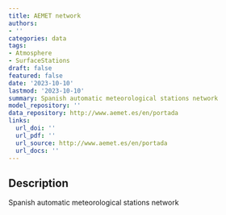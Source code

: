 ```yaml
---
title: AEMET network
authors:
- ''
categories: data
tags:
- Atmosphere
- SurfaceStations
draft: false
featured: false
date: '2023-10-10'
lastmod: '2023-10-10'
summary: Spanish automatic meteorological stations network
model_repository: ''
data_repository: http://www.aemet.es/en/portada
links:
  url_doi: ''
  url_pdf: ''
  url_source: http://www.aemet.es/en/portada
  url_docs: ''
---
```


## Description

Spanish automatic meteorological stations network

